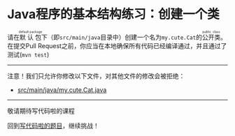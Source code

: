 # Java程序的基本结构练习：创建一个类

请在<ruby>默认包<rt>default package</rt></ruby>下（即`src/main/java`目录中）创建一个名为`my.cute.Cat`的<ruby>公开类<rt>public class</rt></ruby>。在提交Pull Request之前，你应当在本地确保所有代码已经编译通过，并且通过了测试(`mvn test`)

-----
注意！我们只允许你修改以下文件，对其他文件的修改会被拒绝：
- [src/main/java/my.cute.Cat.java](https://github.com/hcsp/create-an-empty-class/blob/master/src/main/java/Cat.java)
-----


敬请期待写代码啦的课程

回到[写代码啦的题目](https://xiedaimala.com/tasks/316bb6cc-6aa6-4dac-85e4-ce1c01b72c83/quizzes/6deff641-d53b-485b-9253-614655e16f3b)，继续挑战！
